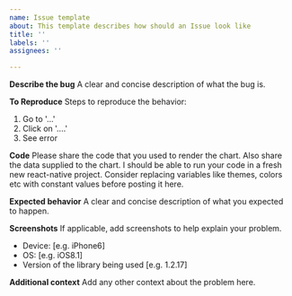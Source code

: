```yaml
---
name: Issue template
about: This template describes how should an Issue look like
title: ''
labels: ''
assignees: ''

---
```

**Describe the bug**
A clear and concise description of what the bug is.

**To Reproduce**
Steps to reproduce the behavior:
1. Go to '...'
2. Click on '....'
4. See error

**Code**
Please share the code that you used to render the chart. Also share the data supplied to the chart.
I should be able to run your code in a fresh new react-native project. Consider replacing variables like themes, colors etc with constant values before posting it here.

**Expected behavior**
A clear and concise description of what you expected to happen.

**Screenshots**
If applicable, add screenshots to help explain your problem.

 - Device: [e.g. iPhone6]
 - OS: [e.g. iOS8.1]
 - Version of the library being used [e.g. 1.2.17]

**Additional context**
Add any other context about the problem here.

